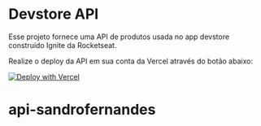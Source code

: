# Devstore API

Esse projeto fornece uma API de produtos usada no app devstore construído Ignite da Rocketseat.

Realize o deploy da API em sua conta da Vercel através do botão abaixo:

[![Deploy with Vercel](https://vercel.com/button)](https://vercel.com/new/clone?repository-url=https%3A%2F%2Fgithub.com%2Frocketseat-education%2Fignite-devstore-api)

# api-sandrofernandes

